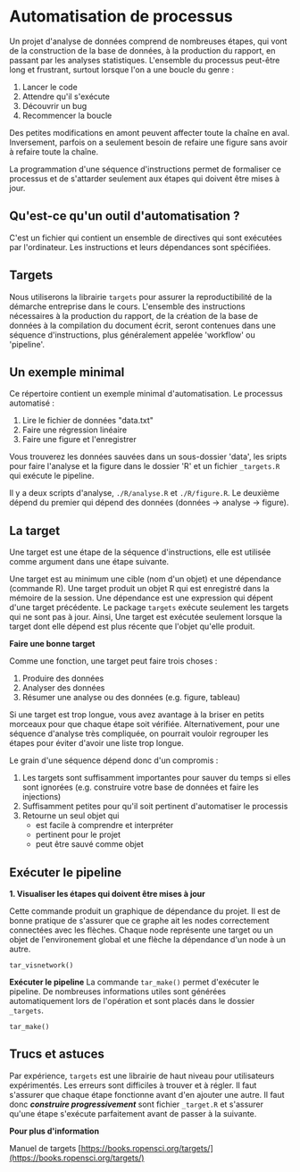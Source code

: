 # Automatisation de processus

Un projet d'analyse de données comprend de nombreuses étapes, qui vont de la construction de la base de données, à la production du rapport, en passant par les analyses statistiques. L'ensemble du processus peut-être long et frustrant, surtout lorsque l'on a une boucle du genre :

1. Lancer le code
2. Attendre qu'il s'exécute
3. Découvrir un bug
4. Recommencer la boucle

Des petites modifications en amont peuvent affecter toute la chaîne en aval. Inversement, parfois on a seulement besoin de refaire une figure sans avoir à refaire toute la chaîne.

La programmation d'une séquence d'instructions permet de formaliser ce processus et de s'attarder seulement aux étapes qui doivent être mises à jour. 


## Qu'est-ce qu'un outil d'automatisation ?

C'est un fichier qui contient un ensemble de directives qui sont exécutées par l'ordinateur. Les instructions et leurs dépendances sont spécifiées.


## Targets

Nous utiliserons la librairie `targets` pour assurer la reproductibilité de la démarche entreprise dans le cours. L'ensemble des instructions nécessaires à la production du rapport, de la création de la base de données à la compilation du document écrit, seront contenues dans une séquence d'instructions, plus généralement appelée 'workflow' ou 'pipeline'.


## Un exemple minimal

Ce répertoire contient un exemple minimal d'automatisation. Le processus automatisé :

1. Lire le fichier de données "data.txt"
2. Faire une régression linéaire
3. Faire une figure et l'enregistrer

Vous trouverez les données sauvées dans un sous-dossier 'data', les sripts pour faire l'analyse et la figure dans le dossier 'R' et un fichier `_targets.R` qui exécute le pipeline.

Il y a deux scripts d'analyse, `./R/analyse.R` et `./R/figure.R`. Le deuxième dépend du premier qui dépend des données (données -> analyse -> figure).


## La target

Une target est une étape de la séquence d'instructions, elle est utilisée comme argument dans une étape suivante.

Une target est au minimum une cible (nom d'un objet) et une dépendance (commande R). Une target produit un objet R qui est enregistré dans la mémoire de la session. Une dépendance est une expression qui dépent d'une target précédente. Le package `targets` exécute seulement les targets qui ne sont pas à jour. Ainsi, Une target est exécutée seulement lorsque la target dont elle dépend est plus récente que l'objet qu'elle produit. 

**Faire une bonne target**

Comme une fonction, une target peut faire trois choses :

1. Produire des données
2. Analyser des données
3. Résumer une analyse ou des données (e.g. figure, tableau)

Si une target est trop longue, vous avez avantage à la briser en petits morceaux pour que chaque étape soit vérifiée. Alternativement, pour une séquence d'analyse très compliquée, on pourrait vouloir regrouper les étapes pour éviter d'avoir une liste trop longue. 

Le grain d'une séquence dépend donc d'un compromis :

1. Les targets sont suffisamment importantes pour sauver du temps si elles sont ignorées (e.g. construire votre base de données et faire les injections)
2. Suffisamment petites pour qu'il soit pertinent d'automatiser le processis
3. Retourne un seul objet qui
    - est facile à comprendre et interpréter
    - pertinent pour le projet
    - peut être sauvé comme objet


## Exécuter le pipeline

**1. Visualiser les étapes qui doivent être mises à jour**

Cette commande produit un graphique de dépendance du projet. Il est de bonne pratique de s'assurer que ce graphe ait les nodes correctement connectées avec les flèches. Chaque node représente une target ou un objet de l'environement global et une flèche la dépendance d'un node à un autre.
```
tar_visnetwork()
```

**Exécuter le pipeline**
La commande `tar_make()` permet d'exécuter le pipeline. De nombreuses informations utiles sont générées automatiquement lors de l'opération et sont placés dans le dossier `_targets`.
```
tar_make()
```

## Trucs et astuces

Par expérience, `targets` est une librairie de haut niveau pour utilisateurs expérimentés. Les erreurs sont difficiles à trouver et à régler. Il faut s'assurer que chaque étape fonctionne avant d'en ajouter une autre. Il faut donc ***construire progressivement*** sont fichier `_target.R` et s'assurer qu'une étape s'exécute parfaitement avant de passer à la suivante.

**Pour plus d'information**

Manuel de targets [https://books.ropensci.org/targets/](https://books.ropensci.org/targets/)